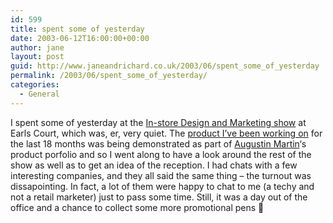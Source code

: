 ```yaml
---
id: 599
title: spent some of yesterday
date: 2003-06-12T16:00:00+00:00
author: jane
layout: post
guid: http://www.janeandrichard.co.uk/2003/06/spent_some_of_yesterday
permalink: /2003/06/spent_some_of_yesterday/
categories:
  - General
---
```

I spent some of yesterday at the [In-store Design and Marketing show](https://raq2.globaleffect.net/cgi-bin/start.cgi/files/instore/initialise.html?workdetail=zvmad) at Earls Court, which was, er, very quiet. The [product I&#8217;ve been working on](http://www.fluidnetwork.com) for the last 18 months was being demonstrated as part of [Augustin Martin](http://www.augustusmartin.com/)&#8216;s product porfolio and so I went along to have a look around the rest of the show as well as to get an idea of the reception. I had chats with a few interesting companies, and they all said the same thing &#8211; the turnout was dissapointing. In fact, a lot of them were happy to chat to me (a techy and not a retail marketer) just to pass some time. Still, it was a day out of the office and a chance to collect some more promotional pens 🙂